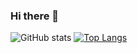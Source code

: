 ### Hi there 👋

<!--
**tireland1985/tireland1985** is a ✨ _special_ ✨ repository because its `README.md` (this file) appears on your GitHub profile.

Here are some ideas to get you started:

- 🔭 I’m currently working on ...
- 🌱 I’m currently learning ...
- 👯 I’m looking to collaborate on ...
- 🤔 I’m looking for help with ...
- 💬 Ask me about ...
- 📫 How to reach me: ...
- 😄 Pronouns: ...
- ⚡ Fun fact: ...
-->
![GitHub stats](https://github-readme-stats.vercel.app/api?username=tireland1985&count_private=true)
[![Top Langs](https://github-readme-stats.vercel.app/api/top-langs/?username=tireland1985)](https://github.com/anuraghazra/github-readme-stats)
